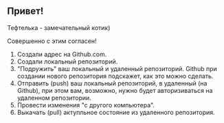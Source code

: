 ## Привет!

Тефтелька - замечательный котик)

Совершенно с этим согласен!

1. Создали адрес на Github.com.
2. Создали локальный репозиторий.
3. "Подружить" ваш локальный и удаленный репозиторий. Github при создании нового репозитория подскажет, как это можно сделать.
4. Отправить (push) ваш локальный репозиторий, в удаленный (на Github), при этом вам, возможно, нужно будет авторизиваться на удаленном репозитории.
5. Провести изменения "с другого компьютера".
6. Выкачать (pull) актупльное состояние из удаленного репозитория.